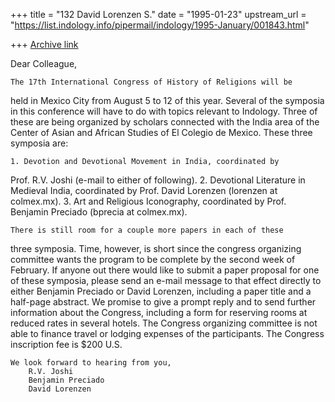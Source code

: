 +++
title = "132 David Lorenzen S."
date = "1995-01-23"
upstream_url = "https://list.indology.info/pipermail/indology/1995-January/001843.html"

+++
[Archive link](https://list.indology.info/pipermail/indology/1995-January/001843.html)


Dear Colleague,

	The 17th International Congress of History of Religions will be 
held in Mexico City from August 5 to 12 of this year.  Several of the 
symposia in this conference will have to do with topics relevant to 
Indology.  Three of these are being organized by scholars connected 
with the India area of the Center of Asian and African Studies of El 
Colegio de Mexico.  These three symposia are:

	1. Devotion and Devotional Movement in India, coordinated by 
Prof. R.V. Joshi (e-mail to either of following).
	2. Devotional Literature in Medieval India, coordinated by Prof.
David Lorenzen (lorenzen at colmex.mx).
	3. Art and Religious Iconography, coordinated by Prof. Benjamin
Preciado (bprecia at colmex.mx). 

	There is still room for a couple more papers in each of these
three symposia.  Time, however, is short since the congress organizing
committee wants the program to be complete by the second week of February. 
If anyone out there would like to submit a paper proposal for one of these
symposia, please send an e-mail message to that effect directly to either
Benjamin Preciado or David Lorenzen, including a paper title and a
half-page abstract.  We promise to give a prompt reply and to send further
information about the Congress, including a form for reserving rooms at
reduced rates in several hotels.  The Congress organizing committee is not
able to finance travel or lodging expenses of the participants.  The 
Congress inscription fee is $200 U.S. 

	We look forward to hearing from you,
		R.V. Joshi
		Benjamin Preciado
		David Lorenzen










